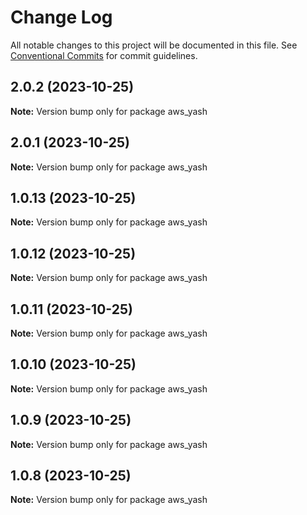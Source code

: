 # Change Log

All notable changes to this project will be documented in this file.
See [Conventional Commits](https://conventionalcommits.org) for commit guidelines.

## 2.0.2 (2023-10-25)

**Note:** Version bump only for package aws_yash





## 2.0.1 (2023-10-25)

**Note:** Version bump only for package aws_yash





## 1.0.13 (2023-10-25)

**Note:** Version bump only for package aws_yash





## 1.0.12 (2023-10-25)

**Note:** Version bump only for package aws_yash





## 1.0.11 (2023-10-25)

**Note:** Version bump only for package aws_yash





## 1.0.10 (2023-10-25)

**Note:** Version bump only for package aws_yash





## 1.0.9 (2023-10-25)

**Note:** Version bump only for package aws_yash





## 1.0.8 (2023-10-25)

**Note:** Version bump only for package aws_yash
